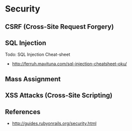 # Security

## CSRF (Cross-Site Request Forgery)

## SQL Injection

Todo: SQL Injection Cheat-sheet

- http://ferruh.mavituna.com/sql-injection-cheatsheet-oku/

## Mass Assignment

## XSS Attacks (Cross-Site Scripting)

## References

- http://guides.rubyonrails.org/security.html